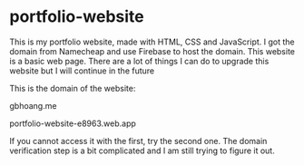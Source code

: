 # portfolio-website

This is my portfolio website, made with HTML, CSS and JavaScript. I got the domain from Namecheap and use Firebase to host the domain. 
This website is a basic web page. There are a lot of things I can do to upgrade this website but I will continue in the future

This is the domain of the website: 

gbhoang.me

portfolio-website-e8963.web.app

If you cannot access it with the first, try the second one. The domain verification step is a bit complicated and I am still trying to figure it out.
